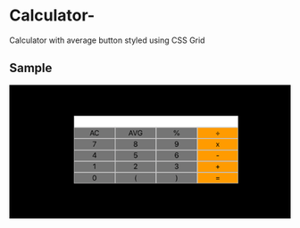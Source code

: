 # Calculator-
Calculator with average button styled using CSS Grid


## Sample
<img src="./images/calculator.png" />
